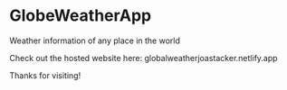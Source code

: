 # GlobeWeatherApp
Weather information of any place in the world

Check out the hosted website here: 
globalweatherjoastacker.netlify.app

Thanks for visiting!
